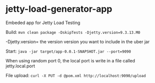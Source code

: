 # jetty-load-generator-app

Embeded app for Jetty Load Testing

Build: `mvn clean package -DskipTests -Djetty.version=9.3.13.M0`

-Djetty.version= the version version you want to include in the uber jar

Start: `java -jar target/app-0.0.1-SNAPSHOT.jar --port=9090`

When using random port 0, the local port is write in a file called jetty.local.port

File upload: `curl -X PUT -d @pom.xml http://localhost:9090/upload`





